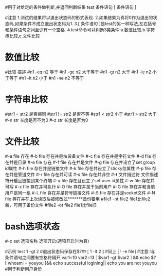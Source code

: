 #用于对给定的条件做判断,并返回判断结果
test 条件语句
[ 条件语句 ]

#注意
1.测试的结果将以退出状态码的形式表现.
2.如果结果为真将0作为退出的状态码,如果条件不成立退出状态码为1.
3.[ 条件语句 ]是test的另一种写法,左右括号和条件语句之间至少有一个空格.
4.test命令可以判断3类条件:a.数值比较,b.字符串比较,c.文件比较
#		数值比较
#比较			描述
#n1 -eq n2		等于
#n1 -ge n2		大于等于
#n1 -gt n2		大于
#n1 -le n2		小于等于
#n1 -lt n2		小于
#n1 -ne n2		不等于
#		字符串比较
#str1 = str2		是否相同
#str1 != str2		是否不等
#str1 < str2		小于
#str1 > str2		大于
#-n str			长度是否不为0
#-z str			长度是否为0
#		文件比较
#-a file		存在
#-b file		存在并是块设备文件
#-c file		存在并是字符文件
#-d file		存在并是目录
#-e file		存在
#-f file		存在并是文件
#-g file		存在并设立了set group id属性
#-h file		存在并是链接文件
#-k file		存在并设立了sticky位属性
#-p file		存在并是管道文件
#-r file		存在并可读
#-s file		存在并非空
#-t 文件描述符		文件描述符开启且链接到某个终端
#-u file		存在且设立了set user id属性
#-w file		存在并可写
#-x file		存在并可执行
#-O file		存在并属于当前用户
#-G file		存在并和当前用户是同一组
#-L file		存在并是符号链接文件
#-S file		存在并是socket文件
#-N file		存在并在上次读取后被修改过*******备份要用
#file1 -nt file2	file1比file2新，可用于备份文件
#file2 -ot file2	file1比file旧
#		bash选项状态
#-o set 选项名称	选项开启(选项开启时为真)

#示例
test 1 -gt 2		#退出状态码保存在$?中
[ 1 -lt 2 ]		#同上
[ ! -e file]		#注意:!与条件语句之间要有空格符隔开
var1=10
var2=13
[ $var1 -gt $var2 ] && echo $?
[ whoami = youyou ]&& echo successful logining|| echo you are not youyou			#用于判断用户身份

